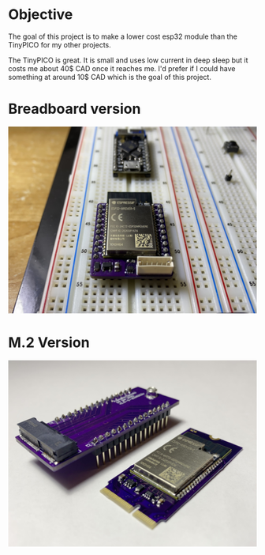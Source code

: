 # Objective

The goal of this project is to make a lower cost esp32 module than the TinyPICO
for my other projects.

The TinyPICO is great. It is small and uses low current in deep sleep but it
costs me about 40$ CAD once it reaches me. I'd prefer if I could have something
at around 10$ CAD which is the goal of this project.

# Breadboard version

![On Breadboard](assets/img/breadboard/on_breadboard.jpeg)

# M.2 Version

![With Breadboard Adapter](assets/img/M2/with_breadboard_adapter.jpeg)
